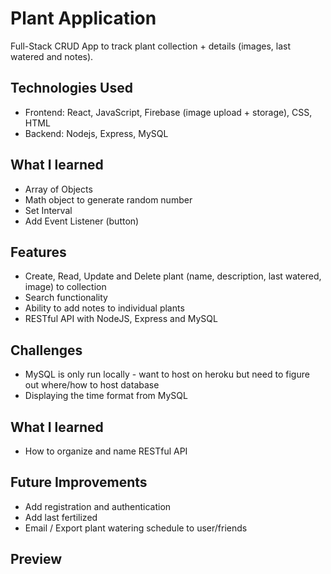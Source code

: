 # Plant Application
Full-Stack CRUD App to track plant collection + details (images, last watered and notes).

## Technologies Used
* Frontend: React, JavaScript, Firebase (image upload + storage), CSS, HTML
* Backend: Nodejs, Express, MySQL

## What I learned
* Array of Objects
* Math object to generate random number 
* Set Interval
* Add Event Listener (button)

## Features
* Create, Read, Update and Delete plant (name, description, last watered, image) to collection
* Search functionality
* Ability to add notes to individual plants
* RESTful API with NodeJS, Express and MySQL

## Challenges
* MySQL is only run locally - want to host on heroku but need to figure out where/how to host database
* Displaying the time format from MySQL


## What I learned
* How to organize and name RESTful API


## Future Improvements
* Add registration and authentication
* Add last fertilized
* Email / Export plant watering schedule to user/friends

## Preview
